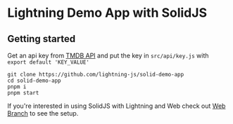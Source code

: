 # Lightning Demo App with SolidJS

## Getting started

Get an api key from [TMDB API](https://developers.themoviedb.org/3/getting-started/introduction)
and put the key in `src/api/key.js` with `export default 'KEY_VALUE'`

```
git clone https://github.com/lightning-js/solid-demo-app
cd solid-demo-app
pnpm i
pnpm start
```

If you're interested in using SolidJS with Lightning and Web check out [Web Branch](https://github.com/lightning-tv/solid-demo-app/tree/web) to see the setup.
